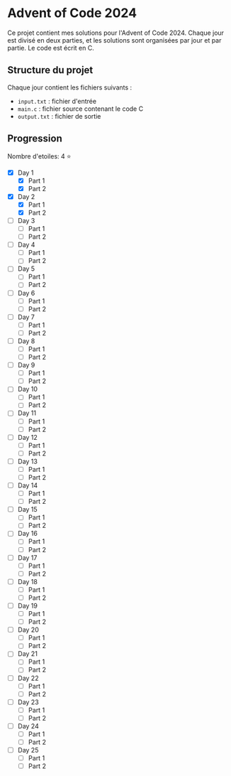 # Advent of Code 2024

Ce projet contient mes solutions pour l'Advent of Code 2024. Chaque jour est divisé en deux parties, et les solutions sont organisées par jour et par partie. Le code est écrit en C.

## Structure du projet

Chaque jour contient les fichiers suivants :
- `input.txt` : fichier d'entrée
- `main.c` : fichier source contenant le code C
- `output.txt` : fichier de sortie

## Progression

Nombre d'etoiles: 4 :star:

- [X] Day 1
  - [X] Part 1
  - [X] Part 2
- [X] Day 2
  - [X] Part 1
  - [X] Part 2
- [ ] Day 3
  - [ ] Part 1
  - [ ] Part 2
- [ ] Day 4
  - [ ] Part 1
  - [ ] Part 2
- [ ] Day 5
  - [ ] Part 1
  - [ ] Part 2
- [ ] Day 6
  - [ ] Part 1
  - [ ] Part 2
- [ ] Day 7
  - [ ] Part 1
  - [ ] Part 2
- [ ] Day 8
  - [ ] Part 1
  - [ ] Part 2
- [ ] Day 9
  - [ ] Part 1
  - [ ] Part 2
- [ ] Day 10
  - [ ] Part 1
  - [ ] Part 2
- [ ] Day 11
  - [ ] Part 1
  - [ ] Part 2
- [ ] Day 12
  - [ ] Part 1
  - [ ] Part 2
- [ ] Day 13
  - [ ] Part 1
  - [ ] Part 2
- [ ] Day 14
  - [ ] Part 1
  - [ ] Part 2
- [ ] Day 15
  - [ ] Part 1
  - [ ] Part 2
- [ ] Day 16
  - [ ] Part 1
  - [ ] Part 2
- [ ] Day 17
  - [ ] Part 1
  - [ ] Part 2
- [ ] Day 18
  - [ ] Part 1
  - [ ] Part 2
- [ ] Day 19
  - [ ] Part 1
  - [ ] Part 2
- [ ] Day 20
  - [ ] Part 1
  - [ ] Part 2
- [ ] Day 21
  - [ ] Part 1
  - [ ] Part 2
- [ ] Day 22
  - [ ] Part 1
  - [ ] Part 2
- [ ] Day 23
  - [ ] Part 1
  - [ ] Part 2
- [ ] Day 24
  - [ ] Part 1
  - [ ] Part 2
- [ ] Day 25
  - [ ] Part 1
  - [ ] Part 2